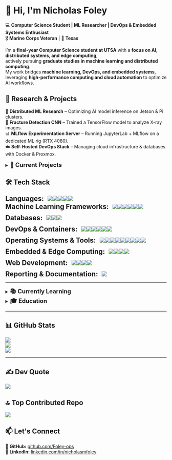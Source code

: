 # 👋 Hi, I'm Nicholas Foley  
💻 **Computer Science Student | ML Researcher | DevOps & Embedded Systems Enthusiast**  
🎖 **Marine Corps Veteran** | 📍 **Texas**  

I’m a **final-year Computer Science student at UTSA** with a **focus on AI, distributed systems, and edge computing**,  
actively pursuing **graduate studies in machine learning and distributed computing**.  
My work bridges **machine learning, DevOps, and embedded systems**, leveraging **high-performance computing and cloud automation** to optimize AI workflows.


## 🔬 Research & Projects  
🚀 **Distributed ML Research** – Optimizing AI model inference on Jetson & Pi clusters.  
🩻 **Fracture Detection CNN** – Trained a TensorFlow model to analyze X-ray images.  
📊 **MLflow Experimentation Server** – Running JupyterLab + MLflow on a dedicated ML rig (RTX 4080).  
☁️ **Self-Hosted DevOps Stack** – Managing cloud infrastructure & databases with Docker & Proxmox.  

<details>
  <summary><span style="font-size: 1.3em; font-weight: bold;">📌 Current Projects</span></summary>

  - 🚀 **[DeepLabv3-VOS](https://github.com/Foley-ops/DeepLabv3-VOS)** – Researching video object segmentation for **Cloudsys Lab at UTSA**.
  - 🖥️ **[Deeplabv3-Pi-Test](https://github.com/Foley-ops/Deeplabv3-Pi-Test)** – Optimizing **DeepLabV3 for Raspberry Pis**, as the full VOS variant was too heavy.
  - 🚗 **[YOLOv8-Vehicle-Analysis](https://github.com/Foley-ops/YOLOv8-Vehicle-Analysis)** – **Deep Learning research project** analyzing vehicle detection and tracking.
  - 🛠️ **[raspberrypi-lab-setup](https://github.com/Foley-ops/raspberrypi-lab-setup)** – **Ansible playbooks** to automate lab setup, installations, and configurations.

</details>

## 🛠️ Tech Stack  
<div style="display: flex; align-items: center; flex-wrap: wrap;">
    <span style="font-size: 1.5em; font-weight: bold; margin-right: 12px;">
        Languages:
    </span>
    <img src="https://img.shields.io/badge/Python-3776AB?style=flat&logo=python&logoColor=white" />
    <img src="https://img.shields.io/badge/C-A8B9CC?style=flat&logo=c&logoColor=white" />
    <img src="https://img.shields.io/badge/Java-007396?style=flat&logo=java&logoColor=white" />
    <img src="https://img.shields.io/badge/Bash-4EAA25?style=flat&logo=gnu-bash&logoColor=white" />
    <img src="https://img.shields.io/badge/SQL-FF6C37?style=flat&logo=apache&logoColor=white" />
</div>

<div style="display: flex; align-items: center; flex-wrap: wrap;">
    <span style="font-size: 1.5em; font-weight: bold; margin-right: 12px;">
        Machine Learning Frameworks:
    </span>
    <img src="https://img.shields.io/badge/PyTorch-EE4C2C?style=flat&logo=pytorch&logoColor=white" />
    <img src="https://img.shields.io/badge/TensorFlow-FF6F00?style=flat&logo=tensorflow&logoColor=white" />
    <img src="https://img.shields.io/badge/Scikit--Learn-F7931E?style=flat&logo=scikit-learn&logoColor=white" />
    <img src="https://img.shields.io/badge/MLflow-0194E2?style=flat&logo=mlflow&logoColor=white" />
    <img src="https://img.shields.io/badge/YOLO-00FFFF?style=flat&logo=yolo&logoColor=black" />
    <img src="https://img.shields.io/badge/Roboflow-FFBB00?style=flat&logo=roboflow&logoColor=purple" />
</div>

<div style="display: flex; align-items: center; flex-wrap: wrap; margin-top: 10px;">
    <span style="font-size: 1.5em; font-weight: bold; margin-right: 12px;">
        Databases:
    </span>
    <img src="https://img.shields.io/badge/PostgreSQL-336791?style=flat&logo=postgresql&logoColor=white" />
    <img src="https://img.shields.io/badge/MySQL-4479A1?style=flat&logo=mysql&logoColor=white" />
    <img src="https://img.shields.io/badge/SQLite-003B57?style=flat&logo=sqlite&logoColor=white" />
</div>

<div style="display: flex; align-items: center; flex-wrap: wrap; margin-top: 10px;">
    <span style="font-size: 1.5em; font-weight: bold; margin-right: 12px;">
        DevOps & Containers:
    </span>
    <img src="https://img.shields.io/badge/Docker-2496ED?style=flat&logo=docker&logoColor=white" />
    <img src="https://img.shields.io/badge/Kubernetes-326CE5?style=flat&logo=kubernetes&logoColor=white" />
    <img src="https://img.shields.io/badge/Ansible-EE0000?style=flat&logo=ansible&logoColor=white" />
    <img src="https://img.shields.io/badge/Proxmox-E57000?style=flat&logo=proxmox&logoColor=white" />
    <img src="https://img.shields.io/badge/GitHub%20Actions-2088FF?style=flat&logo=github-actions&logoColor=white" />
    <img src="https://img.shields.io/badge/Terraform-623CE4?style=flat&logo=terraform&logoColor=white" />
</div>

<div style="display: flex; align-items: center; flex-wrap: wrap; margin-top: 10px;">
    <span style="font-size: 1.5em; font-weight: bold; margin-right: 12px;">
        Operating Systems & Tools:
    </span>
    <img src="https://img.shields.io/badge/Linux-FCC624?style=flat&logo=linux&logoColor=black" />
    <img src="https://img.shields.io/badge/Arch_Linux-1793D1?style=flat&logo=arch-linux&logoColor=white" />
    <img src="https://img.shields.io/badge/Ubuntu-E95420?style=flat&logo=ubuntu&logoColor=white" />
    <img src="https://img.shields.io/badge/NixOS-5277C3?style=flat&logo=nixos&logoColor=white" />
    <img src="https://img.shields.io/badge/OpenBSD-F2CA30?style=flat&logo=openbsd&logoColor=black" />
    <img src="https://img.shields.io/badge/Fedora-294172?style=flat&logo=fedora&logoColor=white" />
    <img src="https://img.shields.io/badge/Debian-A81D33?style=flat&logo=debian&logoColor=white" />
    <img src="https://img.shields.io/badge/Vim-019733?style=flat&logo=vim&logoColor=white" />
    <img src="https://img.shields.io/badge/Grafana-F46800?style=flat&logo=grafana&logoColor=white" />
</div>

<div style="display: flex; align-items: center; flex-wrap: wrap; margin-top: 10px;">
    <span style="font-size: 1.5em; font-weight: bold; margin-right: 12px;">
        Embedded & Edge Computing:
    </span>
    <img src="https://img.shields.io/badge/NVIDIA%20Jetson-76B900?style=flat&logo=nvidia&logoColor=white" />
    <img src="https://img.shields.io/badge/Raspberry%20Pi-A22846?style=flat&logo=raspberrypi&logoColor=white" />
    <img src="https://img.shields.io/badge/Arduino-00979D?style=flat&logo=arduino&logoColor=white" />
    <img src="https://img.shields.io/badge/ExecuTorch-FF6F00?style=flat&logo=pytorch&logoColor=white" />
</div>

<div style="display: flex; align-items: center; flex-wrap: wrap; margin-top: 10px;">
    <span style="font-size: 1.5em; font-weight: bold; margin-right: 12px;">
        Web Development:
    </span>
    <img src="https://img.shields.io/badge/Flask-000000?style=flat&logo=flask&logoColor=white" />
    <img src="https://img.shields.io/badge/Django-092E20?style=flat&logo=django&logoColor=white" />
    <img src="https://img.shields.io/badge/Jekyll-CC0000?style=flat&logo=jekyll&logoColor=white" />
    <img src="https://img.shields.io/badge/React-61DAFB?style=flat&logo=react&logoColor=black" />
</div>

<div style="display: flex; align-items: center; flex-wrap: wrap; margin-top: 10px;">
    <span style="font-size: 1.5em; font-weight: bold; margin-right: 12px;">
        Reporting & Documentation:
    </span>
    <img src="https://img.shields.io/badge/LaTeX-008080?style=flat&logo=latex&logoColor=white" />
</div>

---

<details>
  <summary><span style="font-size: 1.3em; font-weight: bold;">📚 Currently Learning</span></summary>

  <details>
    <summary>🎓 Coursera: Machine Learning Specialization</summary>

    - ✅ Advanced Learning Algorithms (Completed)  
    - ✅ Supervised Machine Learning: Regression and Classification (Completed)  
    - 🚧 Unsupervised Learning, Recommenders, Reinforcement Learning (In Progress)  

  </details>

  <details>
    <summary>🛠️ Boot.dev Backend Developer Courses</summary>

    - ✅ Learn to Code in Python (Completed)  
    - ✅ Learn Linux (Completed)  
    - ✅ Learn Git (Completed)  
    - ✅ Build a Bookbot (Completed)  
    - ✅ Learn Object-Oriented Programming (Completed)  
    - 🚧 Build Asteroids (In Progress)  
    - 🚧 Learn Functional Programming (In Progress)  

  </details>

</details>



<details>
  <summary><span style="font-size: 1.3em; font-weight: bold;">🎓 Education</span></summary>

  🎓 **University of Texas at San Antonio** – **B.S. in Computer Science**, **December 2024**  
  📚 **Current Courses:**
  - Deep Learning  
  - Distributed Systems  
  - CURE - CS Course-Based UG Research
  - Undergraduate Reseach at Cloudsys Lab

  📌 **Completed Courses:**
  - Artificial Intelligence  
  - Machine Learning
  - Data Mining
  - Data Science 
  - Embedded Systems
  

</details>

---

## 📊 GitHub Stats  
![](https://github-readme-stats.vercel.app/api?username=Foley-ops&theme=dark&hide_border=false&include_all_commits=true&count_private=true)  
![](https://github-readme-streak-stats.herokuapp.com/?user=Foley-ops&theme=dark&hide_border=false)  
![](https://github-readme-stats.vercel.app/api/top-langs/?username=Foley-ops&theme=dark&hide_border=false&include_all_commits=true&count_private=true&layout=compact)  

---

## ✍️ Dev Quote  
![](https://quotes-github-readme.vercel.app/api?type=vertical&theme=radical)  

## 🔝 Top Contributed Repo  
![](https://github-contributor-stats.vercel.app/api?username=Foley-ops&limit=5&theme=dark&combine_all_yearly_contributions=true)  

## 📫 Let's Connect  
📍 **GitHub:** [github.com/Foley-ops](https://github.com/Foley-ops)  
🔗 **LinkedIn:** [linkedin.com/in/nicholasmfoley](https://www.linkedin.com/in/nicholasmfoley)  
